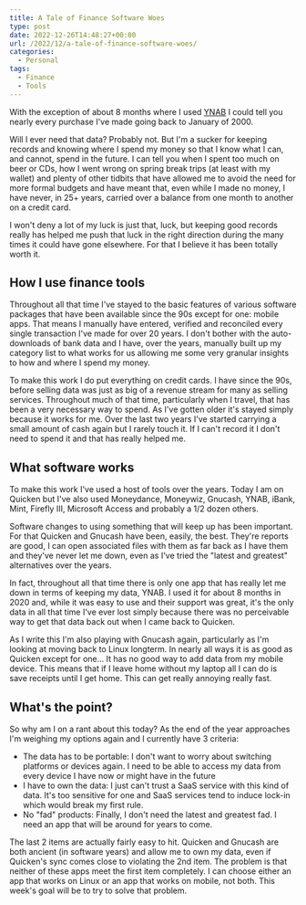```yaml
---
title: A Tale of Finance Software Woes
type: post
date: 2022-12-26T14:48:27+00:00
url: /2022/12/a-tale-of-finance-software-woes/
categories:
  - Personal
tags:
  - Finance
  - Tools
---
```


With the exception of about 8 months where I used [YNAB][1] I could tell you nearly every purchase I've made going back to January of 2000.

Will I ever need that data? Probably not. But I'm a sucker for keeping records and knowing where I spend my money so that I know what I can, and cannot, spend in the future.
I can tell you when I spent too much on beer or CDs, how I went wrong on spring break trips (at least with my wallet) and plenty of other tidbits that have allowed me to avoid the need for more formal budgets and have meant that, even while I made no money, I have never, in 25+ years, carried over a balance from one month to another on a credit card.

I won't deny a lot of my luck is just that, luck, but keeping good records really has helped me push that luck in the right direction during the many times it could have gone elsewhere. For that I believe it has been totally worth it.

## How I use finance tools

Throughout all that time I've stayed to the basic features of various software packages that have been available since the 90s except for one: mobile apps. That means I manually have entered, verified and reconciled every single transaction I've made for over 20 years. I don't bother with the auto-downloads of bank data and I have, over the years, manually built up my category list to what works for us allowing me some very granular insights to how and where I spend my money.

To make this work I do put everything on credit cards. I have since the 90s, before selling data was just as big of a revenue stream for many as selling services. Throughout much of that time, particularly when I travel, that has been a very necessary way to spend. As I've gotten older it's stayed simply because it works for me. Over the last two years I've started carrying a small amount of cash again but I rarely touch it. If I can't record it I don't need to spend it and that has really helped me.

## What software works

To make this work I've used a host of tools over the years. Today I am on Quicken but I've also used Moneydance, Moneywiz, Gnucash, YNAB, iBank, Mint, Firefly III, Microsoft Access and probably a 1/2 dozen others.

Software changes to using something that will keep up has been important. For that Quicken and Gnucash have been, easily, the best. They're reports are good, I can open associated files with them as far back as I have them and they've never let me down, even as I've tried the "latest and greatest" alternatives over the years.

In fact, throughout all that time there is only one app that has really let me down in terms of keeping my data, YNAB. I used it for about 8 months in 2020 and, while it was easy to use and their support was great, it's the only data in all that time I've ever lost simply because there was no perceivable way to get that data back out when I came back to Quicken.

As I write this I'm also playing with Gnucash again, particularly as I'm looking at moving back to Linux longterm. In nearly all ways it is as good as Quicken except for one... It has no good way to add data from my mobile device. This means that if I leave home without my laptop all I can do is save receipts until I get home. This can get really annoying really fast.

## What's the point?

So why am I on a rant about this today? As the end of the year approaches I'm weighing my options again and I currently have 3 criteria:

* The data has to be portable: I don't want to worry about switching platforms or devices again. I need to be able to access my data from every device I have now or might have in the future
* I have to own the data: I just can't trust a SaaS service with this kind of data. It's too sensitive for one and SaaS services tend to induce lock-in which would break my first rule.
* No "fad" products: Finally, I don't need the latest and greatest fad. I need an app that will be around for years to come.

The last 2 items are actually fairly easy to hit. Quicken and Gnucash are both ancient (in software years) and allow me to own my data, even if Quicken's sync comes close to violating the 2nd item. The problem is that neither of these apps meet the first item completely. I can choose either an app that works on Linux or an app that works on mobile, not both. This week's goal will be to try to solve that problem.

 [1]: https://www.youneedabudget.com